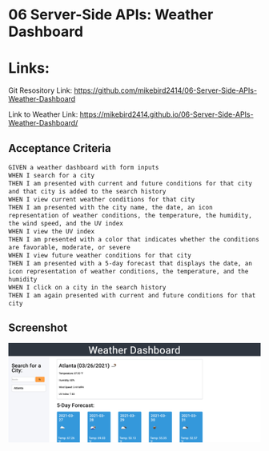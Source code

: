 # 06 Server-Side APIs: Weather Dashboard

# Links:
Git Resository Link: https://github.com/mikebird2414/06-Server-Side-APIs-Weather-Dashboard

Link to Weather Link: https://mikebird2414.github.io/06-Server-Side-APIs-Weather-Dashboard/

## Acceptance Criteria

```
GIVEN a weather dashboard with form inputs
WHEN I search for a city
THEN I am presented with current and future conditions for that city and that city is added to the search history
WHEN I view current weather conditions for that city
THEN I am presented with the city name, the date, an icon representation of weather conditions, the temperature, the humidity, the wind speed, and the UV index
WHEN I view the UV index
THEN I am presented with a color that indicates whether the conditions are favorable, moderate, or severe
WHEN I view future weather conditions for that city
THEN I am presented with a 5-day forecast that displays the date, an icon representation of weather conditions, the temperature, and the humidity
WHEN I click on a city in the search history
THEN I am again presented with current and future conditions for that city
```

## Screenshot
![Webpage](./Assets/webpage.png)

